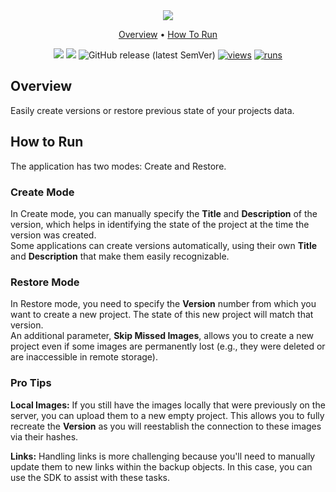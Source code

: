 <div align='center' markdown> 
<img src="https://github.com/supervisely-ecosystem/sys-archiver-media/assets/57998637/aab35196-4c53-40d8-b53d-15969ff6f169" /> <br>

<p align='center'>
  <a href='#overview'>Overview</a> •
  <a href='#how-to-run'>How To Run</a>
</p>

[![](https://img.shields.io/badge/supervisely-ecosystem-brightgreen)](https://ecosystem.supervisely.com/apps/supervisely-ecosystem/data-versioning)
[![](https://img.shields.io/badge/slack-chat-green.svg?logo=slack)](https://supervisely.com/slack)
![GitHub release (latest SemVer)](https://img.shields.io/github/v/release/supervisely-ecosystem/data-versioning)
[![views](https://app.supervisely.com/img/badges/views/supervisely-ecosystem/data-versioning.png)](https://supervisely.com)
[![runs](https://app.supervisely.com/img/badges/runs/supervisely-ecosystem/data-versioning.png)](https://supervisely.com)

</div>

## Overview

Easily create versions or restore previous state of your projects data.

## How to Run

The application has two modes: Create and Restore.

### Create Mode

In Create mode, you can manually specify the **Title** and **Description** of the version, which helps in identifying the state of the project at the time the version was created. <br>Some applications can create versions automatically, using their own **Title** and **Description** that make them easily recognizable.

### Restore Mode
In Restore mode, you need to specify the **Version** number from which you want to create a new project. The state of this new project will match that version. <br>An additional parameter, **Skip Missed Images**, allows you to create a new project even if some images are permanently lost (e.g., they were deleted or are inaccessible in remote storage).

### Pro Tips
**Local Images:** If you still have the images locally that were previously on the server, you can upload them to a new empty project. This allows you to fully recreate the **Version** as you will reestablish the connection to these images via their hashes.

**Links:** Handling links is more challenging because you'll need to manually update them to new links within the backup objects. In this case, you can use the SDK to assist with these tasks.